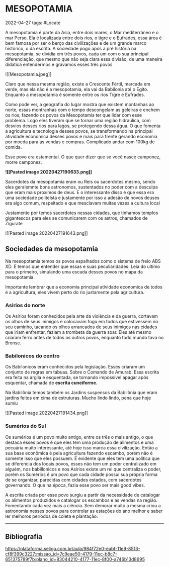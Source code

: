 # MESOPOTAMIA
2022-04-27
tags:  #Locate 

A mesopotamia é parte da Asia, entre dois mares, o Mar mediterrâneo e o mar Perso. Ela é localizada entre dois rios, o tigre e o Eufrades, essa área é bem famosa por ser o berço das civilizações e de um grande marco histórico, o da escrita. A sociedade pogo após a pré história na mesopotamia, se dividia em três povos, cada um com o sua principal diferenciação, que mesmo que não seja clara essa divisão, de uma maneira didatica entendermos e gravamos esses três povos


![[Mesopotamia.jpeg]]

Claro que nessa mesma região, existe a Crescente Fértil, marcada em verde, mas ela não é a mesopotamia, ela vai da Babilonia até o Egito. Enquanto a mesopotamia é somente entre os rios Tigre e Eufrades.

Como pode ver, a geografia do lugar mostra que existem montanhas ao norte, essas montranhas com o tempo descongelam as geleiras e enchem os rios, fazendo os povos da Mesopotamia ter que lidar com esse problema.
Logo eles tiveram que se tornar uma região hidraulica, com desvios desses rios para lagos, se protegendo dessa água. O que fomenta a agricultura e tecnologia desses povos, se transformando na principal atividade economica desses povos e mais para frente gerando economia por moeda para as vendas e compras. Complicado andar com 100kg de comida.

Esse povo era estamental. O que quer dizer que se você nasce camponez, morre camponez.

**![[Pasted image 20220427190633.png]]**

Sacerdotes da mesopotamia eram ou Reis ou sacerdotes mesmo, sendo eles geralemnte bons astronomos, sustentados no poder com a desculpa que eram mais proxímos de deus. E o interessante disso é que essa era uma sociedade politeísta e justamente por isso a adesão de novos deuses era algo comum, respeitado e que mesclavam muitas vezes a cultura local

Justamente por temos sacerdotes nessas cidades, que tinhamos templos gigantescos para eles se comunicarem com os astros, chamados de Zigurate

![[Pasted image 20220427191643.png]]

## Sociedades da mesopotamia 

Na mesopotamia temos os povos espalhados como o sistema de freio ABS XD. E temos que entender que essas e suas peculiaridades. Leia do ultimo para o primeiro, simulando uma escada desses povos no mapa da mesopotamia.

Importante lembrar que a economia principal atividade economica de todos é a agricultura, eles vivem perto do rio justamente pela agricultura.

### Asirios do norte

Os Asírios foram conhecidos pela arte da violência e da guerra, cortavam os olhos de seus inimigos e colocavam fogo em todos que estivessem no seu caminho, tacando os olhos arrancados de seus inimigos nas cidades que iriam enfrentar, faziam a trombeta da guerra soar. Eles até mesmo criaram ferro antes de todos os outros povos, enquanto todo mundo tava no Bronse.

### Babilonicos do centro

Os Babilonicos eram conhecidos pela legislação. Esses criaram um conjunto de regras em tábuas. Sobre o Comando de Amurab. Essa escrita era feita na argila e esquentada, se tornando impossível apagar após esquentar, chamada de **escrita cuneiforme**.

Na Babilônia temos também os Jardins suspensos da Babilônia que eram jardins feitos em cima de estruturas. Mucho lindo lindo, pena que hoje sumiu

![[Pasted image 20220427191434.png]]

### Sumérios do Sul

Os sumérios é um povo muito antigo, entre os três o mais antigo, o que destaca esses povos é que eles tem uma produção de alimentos e uma pecuária muito interessante, até hoje isso marca essa civilização. Então a sua base econômica é pela agricultura fazendo escambo, porém não é somente isso que eles possuem. É evidente que eles tem uma política que se diferencia dos locais povos, esses não tem um poder centralizado em alguém, nos babillonicos e nos Asirios existe um rei que centraliza o poder, porém os Sumérios é um povo que cada cidade possuí sua própria forma de se organizar, parecidas com cidades estados, com sacerdotes governando. O que na época, fazia esse povo ser mais good vibes.

A escrita criada por esse povo surgiu a partir da necessidade de catalogar os alimentos produzidos e catalogar os escambos e as vendas na região. Fomentando cada vez mais a ciência. Sem demorar muito a mesma criou a astronomia nesses povos para controlar as estações do ano melhor e saber ler melhoros períodos de coleta e plantação.


-----------------------------------------------
## Bibliografia

https://plataforma.seliga.com.br/aula/984f72e0-eabf-11e9-8513-cf8f399c3227;missao_id=7c9eae50-4179-11ec-b8c7-651375789f7b;plano_id=83044210-4177-11ec-8f00-a746b13d8695
